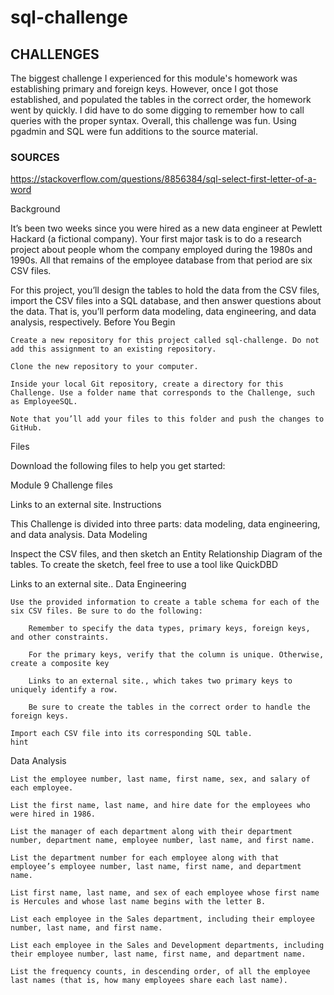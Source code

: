 # sql-challenge

## CHALLENGES
The biggest challenge I experienced for this module's homework was establishing primary and foreign keys. However, once I got those established, and populated the tables in the correct order, the homework went by quickly. I did have to do some digging to remember how to call queries with the proper syntax. Overall, this challenge was fun. Using pgadmin and SQL were fun additions to the source material.

### SOURCES
https://stackoverflow.com/questions/8856384/sql-select-first-letter-of-a-word

Background

It’s been two weeks since you were hired as a new data engineer at Pewlett Hackard (a fictional company). Your first major task is to do a research project about people whom the company employed during the 1980s and 1990s. All that remains of the employee database from that period are six CSV files.

For this project, you’ll design the tables to hold the data from the CSV files, import the CSV files into a SQL database, and then answer questions about the data. That is, you’ll perform data modeling, data engineering, and data analysis, respectively.
Before You Begin

    Create a new repository for this project called sql-challenge. Do not add this assignment to an existing repository.

    Clone the new repository to your computer.

    Inside your local Git repository, create a directory for this Challenge. Use a folder name that corresponds to the Challenge, such as EmployeeSQL.

    Note that you’ll add your files to this folder and push the changes to GitHub.

Files

Download the following files to help you get started:

Module 9 Challenge files

Links to an external site.
Instructions

This Challenge is divided into three parts: data modeling, data engineering, and data analysis.
Data Modeling

Inspect the CSV files, and then sketch an Entity Relationship Diagram of the tables. To create the sketch, feel free to use a tool like QuickDBD

Links to an external site..
Data Engineering

    Use the provided information to create a table schema for each of the six CSV files. Be sure to do the following:

        Remember to specify the data types, primary keys, foreign keys, and other constraints.

        For the primary keys, verify that the column is unique. Otherwise, create a composite key 

        Links to an external site., which takes two primary keys to uniquely identify a row.

        Be sure to create the tables in the correct order to handle the foreign keys.

    Import each CSV file into its corresponding SQL table.
    hint

Data Analysis

    List the employee number, last name, first name, sex, and salary of each employee.

    List the first name, last name, and hire date for the employees who were hired in 1986.

    List the manager of each department along with their department number, department name, employee number, last name, and first name.

    List the department number for each employee along with that employee’s employee number, last name, first name, and department name.

    List first name, last name, and sex of each employee whose first name is Hercules and whose last name begins with the letter B.

    List each employee in the Sales department, including their employee number, last name, and first name.

    List each employee in the Sales and Development departments, including their employee number, last name, first name, and department name.

    List the frequency counts, in descending order, of all the employee last names (that is, how many employees share each last name).

